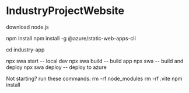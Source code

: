 # IndustryProjectWebsite

download node.js

npm install
npm install -g @azure/static-web-apps-cli  

cd industry-app

npx swa start -- local dev
npx swa build -- build app
npx swa -- build and deploy
npx swa deploy -- deploy to azure

Not starting? run these commands:
rm -rf node_modules
rm -rf .vite
npm install